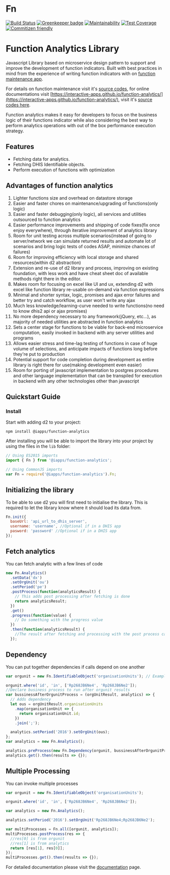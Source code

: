 # Fn

[![Build Status](https://travis-ci.org/interactive-apps/function-analytics.svg?branch=develop)](https://travis-ci.org/interactive-apps/function-analytics) [![Greenkeeper badge](https://badges.greenkeeper.io/interactive-apps/function-analytics.svg)](https://greenkeeper.io/)
[![Maintainability](https://api.codeclimate.com/v1/badges/18d9239d0ecb464fbea6/maintainability)](https://codeclimate.com/github/interactive-apps/function-analytics/maintainability)
[![Test Coverage](https://api.codeclimate.com/v1/badges/18d9239d0ecb464fbea6/test_coverage)](https://codeclimate.com/github/interactive-apps/function-analytics/test_coverage)
[![Commitizen friendly](https://img.shields.io/badge/commitizen-friendly-brightgreen.svg)](http://commitizen.github.io/cz-cli/)

# Function Analytics Library

Javascript Library based on microservice design pattern to support and improve the development of function indicators. Built with best practices in mind from the experience of writing function indicators with on [function maintenance app](https://play.dhis2.org/2.31.3/api/apps/Function-Maintanance-2/index.html#/).

For details on function maintenance visit it's [source codes](https://github.com/interactive-apps/function-maintenance), for online documentations visit [https://interactive-apps.github.io/function-analytics/](https://interactive-apps.github.io/function-analytics/), visit it's [source codes here](https://github.com/interactive-apps/function-analytics).

Function analytics makes it easy for developers to focus on the business logic of their functions indicator while also considering the best way to perform analytics operations with out of the box performance execution strategy.

## Features

- Fetching data for analytics.
- Fetching DHIS Identifiable objects.
- Perform execution of functions with optimization

## Advantages of function analytics
1. Lighter functions size and overhead on datastore storage
2. Easier and faster chores on maintenance/upgrading of functions(only logic)
3. Easier and faster debugging(only logic), all services and utilities outsourced to function analytics
4. Easier performance improvements and shipping of code fixes(fix once enjoy everywhere), through iterative improvement of analytics library
5. Room for unit testing across multiple scenarios(instead of going to server/network we can simulate returned results and automate lot of scenarios and bring logic tests of codes ASAP, minimize chances of failures)
6. Room for improving efficiency with local storage and shared resources(within d2 abstraction)
7. Extension and re-use of d2 library and process, improving on existing foundation, with less work and have cheat sheet doc of available methods right there in the editor.
8. Makes room for focusing on excel like UI and ux, extending d2 with excel like function library re-usable on-demand via function expressions
9. Minimal and shorter syntax, logic, promises and ajax error failures and better try and catch workflow, as user won't write any ajax
10. Much less knowledge/learning-curve needed to write functions(no need to know dhis2 api or ajax promises)
11. No more dependency necessary to any framework(jQuery, etc...), as majority of needed utilities are abstracted in function analytics
12. Sets a center stage for functions to be viable for back-end microservice computation, easily invoked in backend with any server utilities and programs
13. Allows easier stress and time-lag testing of functions in case of huge volume of selections, and anticipate impacts of functions long before they're put to production
14. Potential support for code completion during development as entire library is right there for use(making development even easier)
15. Room for porting of javascript implementation to postgres procedures and other language implementation that can be transpiled for execution in backend with any other technologies other than javascript


## Quickstart Guide

### Install

Start with adding d2 to your project:

`npm install @iapps/function-analytics`

After installing you will be able to import the library into your project by using the files in the `lib` folder:

```js
// Using ES2015 imports
import { Fn } from '@iapps/function-analytics';

// Using CommonJS imports
var Fn = require('@iapps/function-analytics').Fn;
```

## Initializing the library

To be able to use d2 you will first need to initialise the library. This is required to let the library know where it should load its data from.

```js
Fn.init({
  baseUrl: 'api_url_to_dhis_server',
  username: 'username', //Optional if in a DHIS app
  pasword: 'password' //Optional if in a DHIS app
});
```

## Fetch analytics

You can fetch analytic with a few lines of code

```js
new Fn.Analytics()
  .setData('dx')
  .setOrgUnit('ou')
  .setPeriod('pe')
  .postProcess(function(analyticsResult) {
    // This adds post processing after fetching is done
    return analyticsResult;
  })
  .get()
  .progress(function(value) {
    // Do something with the progress value
  })
  .then(function(analyticsResult) {
    //The result after fetching and processing with the post process callback
  });
```

## Dependency

You can put together dependencies if calls depend on one another

```js
var orgunit = new Fn.IdentifiableObject('organisationUnits'); // Example of an organisation fetcher

orgunit.where('id', 'in', ['Rp268JB6Ne4', 'Rp268JB6Ne2']);
//Declare business process to run after orgunit results
var bussinessAfterOrgunitProcess = (orgUnitResult, analytics) => {
  // Adds dependency
  let ous = orgUnitResult.organisationUnits
    .map(organisationUnit => {
      return organisationUnit.id;
    })
    .join(';');

  analytics.setPeriod('2016').setOrgUnit(ous);
};
var analytics = new Fn.Analytics();

analytics.preProcess(new Fn.Dependency(orgunit, bussinessAfterOrgunitProcess));
analytics.get().then(results => {});
```

## Multiple Processing

You can invoke multiple processes

```js
var orgunit = new Fn.IdentifiableObject('organisationUnits');

orgunit.where('id', 'in', ['Rp268JB6Ne4', 'Rp268JB6Ne2']);

var analytics = new Fn.Analytics();

analytics.setPeriod('2016').setOrgUnit('Rp268JB6Ne4;Rp268JB6Ne2');

var multiProcesses = Fn.all([orgunit, analytics]);
multiProcesses.postProcess(res => {
  //res[0] is from orgunit
  //res[1] is from analytics
  return [res[1], res[0]];
});
multiProcesses.get().then(results => {});
```

For detailed documentation please visit the [documentation](https://interactive-apps.github.io/function-analytics/) page.
